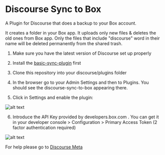 # Discourse Sync to Box
A Plugin for Discourse that does a backup to your Box account. 

It creates a folder in your Box app. It uploads only new files & deletes the old ones from Box app. Only the files that include "discourse" word in their name will be deleted permanently from the shared trash.

1. Make sure you have the latest version of Discourse set up properly

2. Install the [basic-sync-plugin](https://github.com/berlindiamonds/discourse-sync-base) first

3. Clone this repository into your discourse/plugins folder

4. In the browser go to your Admin Settings and then to Plugins. You should see the discourse-sync-to-box appearing there.

5. Click in Settings and enable the plugin:

![alt text](https://user-images.githubusercontent.com/17571391/29312275-d84815fa-81b4-11e7-9dd3-1fec144740ba.png)

6. Introduce the API Key provided by developers.box.com . You can get it in your developer console > Configuration > Primary Access Token (2 factor authentication required)

![alt text](https://user-images.githubusercontent.com/17571391/29312121-544a60dc-81b4-11e7-9502-52e50b4509aa.png)

For help please go to [Discourse Meta](https://meta.discourse.org/)
